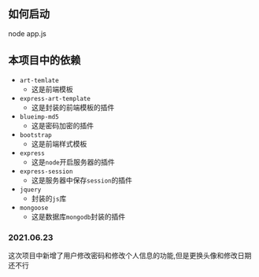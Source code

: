## 如何启动
node app.js

## 本项目中的依赖
- `art-temlate`
  - 这是前端模板
- `express-art-template`
  - 这是封装的前端模板的插件
- `blueimp-md5`
  - 这是密码加密的插件
- `bootstrap`
  - 这是前端样式模板
- `express`
  - 这是`node`开启服务器的插件
- `express-session`
  - 这是服务器中保存`session`的插件
- `jquery`
  - 封装的`js`库
- `mongoose`
  - 这是数据库`mongodb`封装的插件


### 2021.06.23
这次项目中新增了用户修改密码和修改个人信息的功能,但是更换头像和修改日期还不行